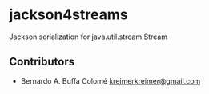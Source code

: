 # jackson4streams

Jackson serialization for java.util.stream.Stream

## Contributors

- Bernardo A. Buffa Colomé <kreimerkreimer@gmail.com>
